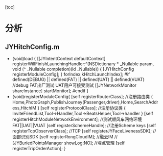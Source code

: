[toc]

# 分析

## JYHitchConfig.m
+ (void)load {
    [[JYIntentContext defaultContext] registerWillFinishLaunchingHandler:^(NSDictionary * _Nullable param, void (^ _Nullable completion)(id _Nullable)) {
        [JYHitchConfig registerModuleConfig];
    } forIndex:kHitchLaunchIndex];
#if defined(DEBUG) || defined(FAT) || defined(UAT) || defined(VUAT)
    //debug     FAT出厂测试  UAT用户可接受测试
    [[JYNetworkMonitor shareInstance] startMonitor];
#endif
}
+ (void)registerModuleConfig{
    [self registerRouterClass];         //注册路由类
    {
        Home,PhotoGraph,PublishJourney(Passenger,driver),Home,SearchAddress,HitchIM
    }
    [self registerProtocolClass];       //注册协议类
    {
        InviteFriendList,Tool->Handler,Tool->BeatsHelper,Tool->handler
    }
    [self registerHitchModuleNetworkEnvironment]; //测试顺风车网络环境FAT||UAT||VUAT
    [self registerSchemeHandle];        //注册Scheme keys
    [self registerTcpObserverClass];    //TCP
    [self registerJYFaceLivenessSDK];   //面部识别SDK
    [self registerRongCloudIM];         //融云IM
   // [JYBuriedPointsManager showLog:NO]; //埋点管理
    [self registerTripOrderAction]; 
}